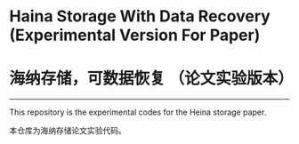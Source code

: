 # Haina Storage With Data Recovery (Experimental Version For Paper)
# 海纳存储，可数据恢复 （论文实验版本）

---

This repository is the experimental codes for the Heina storage paper.

本仓库为海纳存储论文实验代码。
